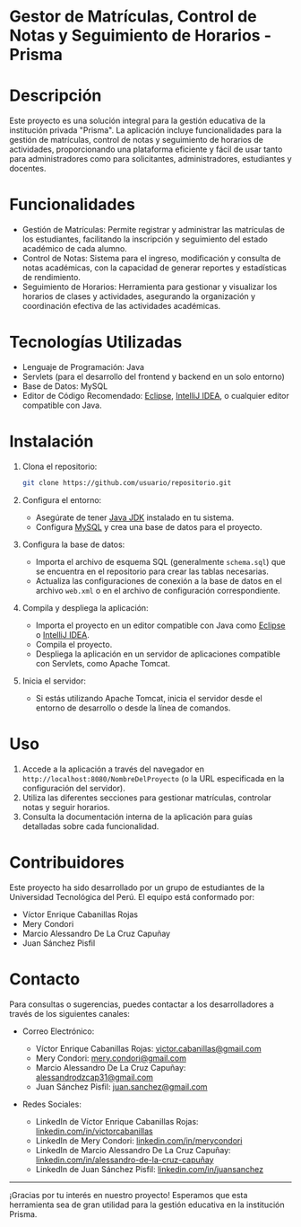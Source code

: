 # Gestor de Matrículas, Control de Notas y Seguimiento de Horarios - Prisma

# Descripción

Este proyecto es una solución integral para la gestión educativa de la institución privada "Prisma". La aplicación incluye funcionalidades para la gestión de matrículas, control de notas y seguimiento de horarios de actividades, proporcionando una plataforma eficiente y fácil de usar tanto para administradores como para solicitantes, administradores, estudiantes y docentes.

# Funcionalidades

- Gestión de Matrículas: Permite registrar y administrar las matrículas de los estudiantes, facilitando la inscripción y seguimiento del estado académico de cada alumno.
- Control de Notas: Sistema para el ingreso, modificación y consulta de notas académicas, con la capacidad de generar reportes y estadísticas de rendimiento.
- Seguimiento de Horarios: Herramienta para gestionar y visualizar los horarios de clases y actividades, asegurando la organización y coordinación efectiva de las actividades académicas.

# Tecnologías Utilizadas

- Lenguaje de Programación: Java
- Servlets (para el desarrollo del frontend y backend en un solo entorno)
- Base de Datos: MySQL
- Editor de Código Recomendado: [Eclipse](https://www.eclipse.org/), [IntelliJ IDEA](https://www.jetbrains.com/idea/), o cualquier editor compatible con Java.

# Instalación

1. Clona el repositorio:
   ```bash
   git clone https://github.com/usuario/repositorio.git
   ```

2. Configura el entorno:
   - Asegúrate de tener [Java JDK](https://www.oracle.com/java/technologies/javase-jdk11-downloads.html) instalado en tu sistema.
   - Configura [MySQL](https://dev.mysql.com/downloads/) y crea una base de datos para el proyecto.

3. Configura la base de datos:
   - Importa el archivo de esquema SQL (generalmente `schema.sql`) que se encuentra en el repositorio para crear las tablas necesarias.
   - Actualiza las configuraciones de conexión a la base de datos en el archivo `web.xml` o en el archivo de configuración correspondiente.

4. Compila y despliega la aplicación:
   - Importa el proyecto en un editor compatible con Java como [Eclipse](https://www.eclipse.org/) o [IntelliJ IDEA](https://www.jetbrains.com/idea/).
   - Compila el proyecto.
   - Despliega la aplicación en un servidor de aplicaciones compatible con Servlets, como Apache Tomcat.

5. Inicia el servidor:
   - Si estás utilizando Apache Tomcat, inicia el servidor desde el entorno de desarrollo o desde la línea de comandos.

# Uso

1. Accede a la aplicación a través del navegador en `http://localhost:8080/NombreDelProyecto` (o la URL especificada en la configuración del servidor).
2. Utiliza las diferentes secciones para gestionar matrículas, controlar notas y seguir horarios.
3. Consulta la documentación interna de la aplicación para guías detalladas sobre cada funcionalidad.

# Contribuidores

Este proyecto ha sido desarrollado por un grupo de estudiantes de la Universidad Tecnológica del Perú. El equipo está conformado por:

- Víctor Enrique Cabanillas Rojas
- Mery Condori
- Marcio Alessandro De La Cruz Capuñay
- Juan Sánchez Pisfil

# Contacto

Para consultas o sugerencias, puedes contactar a los desarrolladores a través de los siguientes canales:

- Correo Electrónico:
  - Víctor Enrique Cabanillas Rojas: victor.cabanillas@gmail.com
  - Mery Condori: mery.condori@gmail.com
  - Marcio Alessandro De La Cruz Capuñay: alessandrodzcap31@gmail.com
  - Juan Sánchez Pisfil: juan.sanchez@gmail.com

- Redes Sociales:
  - LinkedIn de Víctor Enrique Cabanillas Rojas: [linkedin.com/in/victorcabanillas](https://linkedin.com/in/victorcabanillas)
  - LinkedIn de Mery Condori: [linkedin.com/in/merycondori](https://linkedin.com/in/merycondori)
  - LinkedIn de Marcio Alessandro De La Cruz Capuñay: [linkedin.com/in/alessandro-de-la-cruz-capuñay](https://www.linkedin.com/in/alessandro-de-la-cruz-capu%C3%B1ay-b4944129a/?jobid=1234)
  - LinkedIn de Juan Sánchez Pisfil: [linkedin.com/in/juansanchez](https://linkedin.com/in/juansanchez)

---

¡Gracias por tu interés en nuestro proyecto! Esperamos que esta herramienta sea de gran utilidad para la gestión educativa en la institución Prisma.

```
